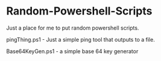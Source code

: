 # Random-Powershell-Scripts
Just a place for me to put random powershell scripts.

pingThing.ps1    - Just a simple ping tool that outputs to a file.

Base64KeyGen.ps1 - a simple base 64 key generator
